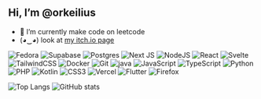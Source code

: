 ## Hi, I’m @orkeilius
- 🌱 I’m currently make code on leetcode
- (◕‿◕) look at [my itch.io page](https://www.a-random-baguette.itch.io)




![Fedora](https://img.shields.io/badge/Fedora-294172?style=for-the-badge&logo=fedora&logoColor=white)
![Supabase](https://img.shields.io/badge/Supabase-3ECF8E?style=for-the-badge&logo=supabase&logoColor=white)
![Postgres](https://img.shields.io/badge/postgres-%23316192.svg?style=for-the-badge&logo=postgresql&logoColor=white)
![Next JS](https://img.shields.io/badge/Next-black?style=for-the-badge&logo=next.js&logoColor=white)
![NodeJS](https://img.shields.io/badge/node.js-6DA55F?style=for-the-badge&logo=node.js&logoColor=white)
![React](https://img.shields.io/badge/react-%2320232a.svg?style=for-the-badge&logo=react&logoColor=%2361DAFB)
![Svelte](https://img.shields.io/badge/svelte-%23f1413d.svg?style=for-the-badge&logo=svelte&logoColor=white)
![TailwindCSS](https://img.shields.io/badge/tailwindcss-%2338B2AC.svg?style=for-the-badge&logo=tailwind-css&logoColor=white)
![Docker](https://img.shields.io/badge/docker-%230db7ed.svg?style=for-the-badge&logo=docker&logoColor=white)
![Git](https://img.shields.io/badge/git-%23F05033.svg?style=for-the-badge&logo=git&logoColor=white)
![java](https://img.shields.io/badge/Java-ED8B00?style=for-the-badge&logo=openjdk&logoColor=white)
![JavaScript](https://img.shields.io/badge/javascript-%23323330.svg?style=for-the-badge&logo=javascript&logoColor=%23F7DF1E)
![TypeScript](https://img.shields.io/badge/typescript-%23007ACC.svg?style=for-the-badge&logo=typescript&logoColor=white)
![Python](https://img.shields.io/badge/python-3670A0?style=for-the-badge&logo=python&logoColor=ffdd54)
![PHP](https://img.shields.io/badge/php-%23777BB4.svg?style=for-the-badge&logo=php&logoColor=white)
![Kotlin](https://img.shields.io/badge/kotlin-%237F52FF.svg?style=for-the-badge&logo=kotlin&logoColor=white)
![CSS3](https://img.shields.io/badge/css3-%231572B6.svg?style=for-the-badge&logo=css3&logoColor=white)
![Vercel](https://img.shields.io/badge/vercel-%23000000.svg?style=for-the-badge&logo=vercel&logoColor=white)
![Flutter](https://img.shields.io/badge/Flutter-%2302569B.svg?style=for-the-badge&logo=Flutter&logoColor=white)
![Firefox](https://img.shields.io/badge/Firefox-FF7139?style=for-the-badge&logo=Firefox-Browser&logoColor=white)


![Top Langs](https://github-readme-stats.vercel.app/api/top-langs/?username=orkeilius&layout=donut&theme=transparent&hide_border=true)
![GitHub stats](https://github-readme-stats.vercel.app/api?username=orkeilius&show_icons=true&theme=transparent&hide_border=true)
<!--![wakatime stat](https://github-readme-stats.vercel.app/api/wakatime/?username=@b3086389-10af-4dfc-a8ea-5893ce3fda92&layout=donut&theme=tokyonight)-->
